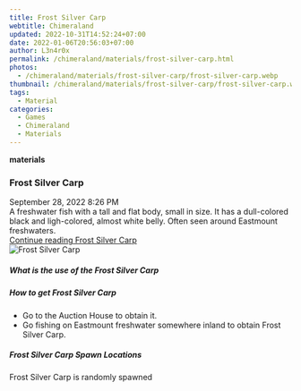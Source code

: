 ```yaml
---
title: Frost Silver Carp
webtitle: Chimeraland
updated: 2022-10-31T14:52:24+07:00
date: 2022-01-06T20:56:03+07:00
author: L3n4r0x
permalink: /chimeraland/materials/frost-silver-carp.html
photos:
  - /chimeraland/materials/frost-silver-carp/frost-silver-carp.webp
thumbnail: /chimeraland/materials/frost-silver-carp/frost-silver-carp.webp
tags:
  - Material
categories:
  - Games
  - Chimeraland
  - Materials
---
```


<section id="bootstrap-wrapper"><link rel="stylesheet" href="https://cdn.statically.io/gh/dimaslanjaka/Web-Manajemen/40ac3225/css/bootstrap-4.5-wrapper.css"/><div class="row g-0 border rounded overflow-hidden flex-md-row mb-4 shadow-sm position-relative"><div class="col p-4 d-flex flex-column position-static"><strong class="d-inline-block mb-2 text-success">materials</strong><h3 class="mb-0">Frost Silver Carp</h3><div class="mb-1 text-muted">September 28, 2022 8:26 PM</div><div class="mb-2 border p-1">A freshwater fish with a tall and flat body, small in size. It has a dull-colored black and ligh-colored, almost white belly. Often seen around Eastmount freshwaters.</div><a href="#" class="stretched-link d-none">Continue reading Frost Silver Carp</a></div><div class="col-auto d-none d-lg-block"><img src="/chimeraland/materials/frost-silver-carp/frost-silver-carp.webp" alt="Frost Silver Carp"/></div></div><div class="row"><div class="col-lg-6 col-12 mb-2"><div class="card"><div class="card-body"><h5 class="card-title">What is the use of the Frost Silver Carp</h5><div class="card-text"><ul></ul></div></div></div></div><div class="col-lg-6 col-12 mb-2"><div class="card"><div class="card-body"><h5 class="card-title">How to get Frost Silver Carp</h5><div class="card-text"><ul><li>Go to the Auction House to obtain it.</li><li>Go fishing on Eastmount freshwater somewhere inland to obtain Frost Silver Carp.</li></ul></div></div></div></div><div class="col-12 mb-2"><h5>Frost Silver Carp Spawn Locations</h5><p>Frost Silver Carp is randomly spawned</p></div></div></section>